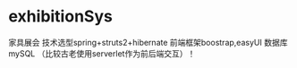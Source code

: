# exhibitionSys
家具展会
技术选型spring+struts2+hibernate 前端框架boostrap,easyUI 数据库mySQL （比较古老使用serverlet作为前后端交互）！
